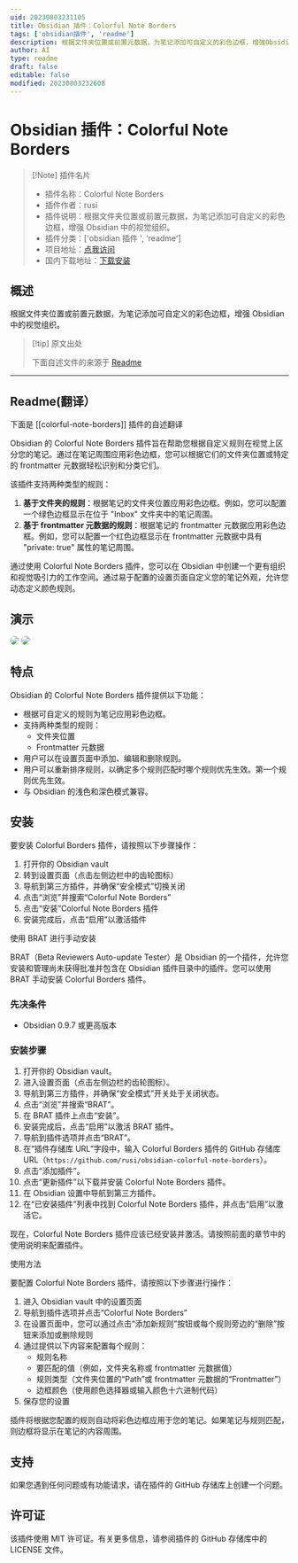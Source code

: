 ```yaml
---
uid: 20230803231105
title: Obsidian 插件：Colorful Note Borders
tags: ['obsidian插件', 'readme']
description: 根据文件夹位置或前置元数据，为笔记添加可自定义的彩色边框，增强Obsidian中的视觉组织。
author: AI
type: readme
draft: false
editable: false
modified: 20230803232608
---
```


# Obsidian 插件：Colorful Note Borders

> [!Note] 插件名片
> - 插件名称：Colorful Note Borders
> - 插件作者：rusi
> - 插件说明：根据文件夹位置或前置元数据，为笔记添加可自定义的彩色边框，增强 Obsidian 中的视觉组织。
> - 插件分类：['obsidian 插件 ', 'readme']
> - 项目地址：[点我访问](https://github.com/rusi/obsidian-colorful-note-borders)
> - 国内下载地址：[下载安装](https://pkmer.cn/products/plugin/pluginMarket/?colorful-note-borders)

## 概述

根据文件夹位置或前置元数据，为笔记添加可自定义的彩色边框，增强 Obsidian 中的视觉组织。

> [!tip] 原文出处
>
>下面自述文件的来源于 [Readme](https://ghproxy.net/https://raw.githubusercontent.com/rusi/obsidian-colorful-note-borders/master/README.md)
>

---

## Readme(翻译）

下面是 [[colorful-note-borders]] 插件的自述翻译

Obsidian 的 Colorful Note Borders 插件旨在帮助您根据自定义规则在视觉上区分您的笔记。通过在笔记周围应用彩色边框，您可以根据它们的文件夹位置或特定的 frontmatter 元数据轻松识别和分类它们。

该插件支持两种类型的规则：

1. **基于文件夹的规则**：根据笔记的文件夹位置应用彩色边框。例如，您可以配置一个绿色边框显示在位于 "Inbox" 文件夹中的笔记周围。
2. **基于 frontmatter 元数据的规则**：根据笔记的 frontmatter 元数据应用彩色边框。例如，您可以配置一个红色边框显示在 frontmatter 元数据中具有 "private: true" 属性的笔记周围。

通过使用 Colorful Note Borders 插件，您可以在 Obsidian 中创建一个更有组织和视觉吸引力的工作空间。通过易于配置的设置页面自定义您的笔记外观，允许您动态定义颜色规则。

## 演示

<img src="https://raw.githubusercontent.com/rusi/obsidian-colorful-note-borders/master/assets/ColorfulNoteBordersDemov0.3.gif" style=" box-shadow: 0 2px 8px 0 var(--background-modifier-border); border-radius: 8px; ">

<img src="https://raw.githubusercontent.com/rusi/obsidian-colorful-note-borders/master/assets/PopupWindow.png" style=" box-shadow: 0 2px 8px 0 var(--background-modifier-border); border-radius: 8px; ">

## 特点

Obsidian 的 Colorful Note Borders 插件提供以下功能：

- 根据可自定义的规则为笔记应用彩色边框。
- 支持两种类型的规则：
  - 文件夹位置
  - Frontmatter 元数据
- 用户可以在设置页面中添加、编辑和删除规则。
- 用户可以重新排序规则，以确定多个规则匹配时哪个规则优先生效。第一个规则优先生效。
- 与 Obsidian 的浅色和深色模式兼容。

## 安装

要安装 Colorful Borders 插件，请按照以下步骤操作：

1. 打开你的 Obsidian vault
2. 转到设置页面（点击左侧边栏中的齿轮图标）
3. 导航到第三方插件，并确保“安全模式”切换关闭
4. 点击“浏览”并搜索“Colorful Note Borders”
5. 点击“安装”Colorful Note Borders 插件
6. 安装完成后，点击“启用”以激活插件

使用 BRAT 进行手动安装

BRAT（Beta Reviewers Auto-update Tester）是 Obsidian 的一个插件，允许您安装和管理尚未获得批准并包含在 Obsidian 插件目录中的插件。您可以使用 BRAT 手动安装 Colorful Borders 插件。

### 先决条件

- Obsidian 0.9.7 或更高版本

### 安装步骤

1. 打开你的 Obsidian vault。
2. 进入设置页面（点击左侧边栏的齿轮图标）。
3. 导航到第三方插件，并确保“安全模式”开关处于关闭状态。
4. 点击“浏览”并搜索“BRAT”。
5. 在 BRAT 插件上点击“安装”。
6. 安装完成后，点击“启用”以激活 BRAT 插件。
7. 导航到插件选项并点击“BRAT”。
8. 在“插件存储库 URL”字段中，输入 Colorful Borders 插件的 GitHub 存储库 URL（`https://github.com/rusi/obsidian-colorful-note-borders`）。
9. 点击“添加插件”。
10. 点击“更新插件”以下载并安装 Colorful Note Borders 插件。
11. 在 Obsidian 设置中导航到第三方插件。
12. 在“已安装插件”列表中找到 Colorful Note Borders 插件，并点击“启用”以激活它。

现在，Colorful Note Borders 插件应该已经安装并激活。请按照前面的章节中的使用说明来配置插件。

使用方法

要配置 Colorful Note Borders 插件，请按照以下步骤进行操作：

1. 进入 Obsidian vault 中的设置页面
2. 导航到插件选项并点击“Colorful Note Borders”
3. 在设置页面中，您可以通过点击“添加新规则”按钮或每个规则旁边的“删除”按钮来添加或删除规则
4. 通过提供以下内容来配置每个规则：
    - 规则名称
    - 要匹配的值（例如，文件夹名称或 frontmatter 元数据值）
    - 规则类型（文件夹位置的“Path”或 frontmatter 元数据的“Frontmatter”）
    - 边框颜色（使用颜色选择器或输入颜色十六进制代码）
5. 保存您的设置

插件将根据您配置的规则自动将彩色边框应用于您的笔记。如果笔记与规则匹配，则边框将显示在笔记的内容周围。

## 支持

如果您遇到任何问题或有功能请求，请在插件的 GitHub 存储库上创建一个问题。

## 许可证

该插件使用 MIT 许可证。有关更多信息，请参阅插件的 GitHub 存储库中的 LICENSE 文件。
